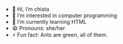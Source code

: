 - 👋 Hi, I’m chista
- 👀 I’m interested in computer programming
- 🌱 I’m currently learning HTML
- 😄 Pronouns: she/her
- ⚡ Fun fact: Ants are green, all of them.

<!---
chistauntamd/chistauntamd is a ✨ special ✨ repository because its `README.md` (this file) appears on your GitHub profile.
You can click the Preview link to take a look at your changes.
--->
